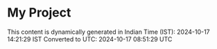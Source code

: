 # My Project

This content is dynamically generated in Indian Time (IST): 2024-10-17 14:21:29 IST
Converted to UTC: 2024-10-17 08:51:29 UTC
